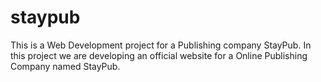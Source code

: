 # staypub
This is a Web Development project for a Publishing company StayPub. In this project we are developing an official website for a Online Publishing Company named StayPub.
